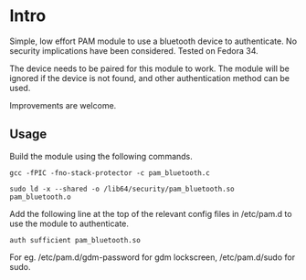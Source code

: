 Intro
=====

Simple, low effort PAM module to use a bluetooth device to authenticate. No security implications have been considered. Tested on Fedora 34. 

The device needs to be paired for this module to work. The module will be ignored if the device is not found, and other authentication method can be used. 

Improvements are welcome.

Usage
-----

Build the module using the following commands.

`gcc -fPIC -fno-stack-protector -c pam_bluetooth.c`

`sudo ld -x --shared -o /lib64/security/pam_bluetooth.so pam_bluetooth.o`

Add the following line at the top of the relevant config files in /etc/pam.d to use the module to authenticate.

	auth sufficient pam_bluetooth.so

For eg. /etc/pam.d/gdm-password for gdm lockscreen, /etc/pam.d/sudo for sudo.
